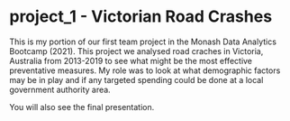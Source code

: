 # project_1 - Victorian Road Crashes

This is my portion of our first team project in the Monash Data Analytics Bootcamp (2021).  This project we analysed road craches in Victoria, Australia from 2013-2019 to see what might be the most effective preventative measures.  My role was to look at what demographic factors may be in play and if any targeted spending could be done at a local government authority area.

You will also see the final presentation.